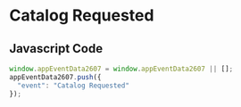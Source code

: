# Catalog Requested

### 

## Javascript Code
```js
window.appEventData2607 = window.appEventData2607 || [];
appEventData2607.push({
  "event": "Catalog Requested"
});
```




